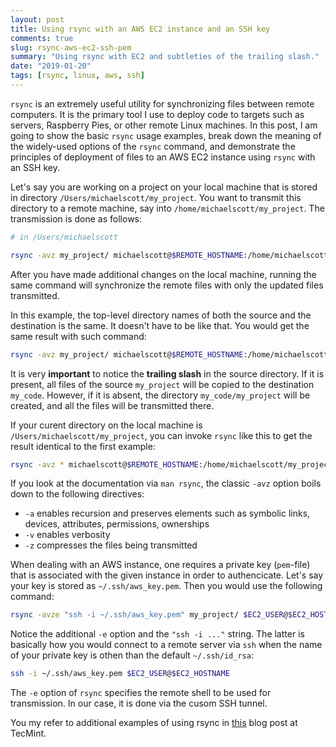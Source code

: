 ```yaml
---
layout: post
title: Using rsync with an AWS EC2 instance and an SSH key
comments: true
slug: rsync-aws-ec2-ssh-pem
summary: "Using rsync with EC2 and subtleties of the trailing slash."
date: "2019-01-20"
tags: [rsync, linux, aws, ssh]
---
```


`rsync` is an extremely useful utility for synchronizing files between remote computers. It is the primary tool I use to deploy code to targets such as servers, Raspberry Pies, or other remote Linux machines. In this post, I am going to show the basic `rsync` usage examples, break down the meaning of the widely-used options of the `rsync` command, and demonstrate the principles of deployment of files to an AWS EC2 instance using `rsync` with an SSH key. 

Let's say you are working on a project on your local machine that is stored in directory `/Users/michaelscott/my_project`. You want to transmit this directory to a remote machine, say into `/home/michaelscott/my_project`. The transmission is done as follows: 

```bash
# in /Users/michaelscott

rsync -avz my_project/ michaelscott@$REMOTE_HOSTNAME:/home/michaelscott/my_project
```

After you have made additional changes on the local machine, running the same command will synchronize the remote files with only the updated files transmitted.

In this example, the top-level directory names of both the source and the destination is the same. It doesn't have to be like that. You would get the same result with such command:

```bash
rsync -avz my_project/ michaelscott@$REMOTE_HOSTNAME:/home/michaelscott/my_code
```

It is very **important** to notice the **trailing slash** in the source directory. If it is present, all files of the source `my_project` will be copied to the destination `my_code`. However, if it is absent, the directory `my_code/my_project` will be created, and all the files will be transmitted there. 

If your curent directory on the local machine is `/Users/michaelscott/my_project`, you can invoke `rsync` like this to get the result identical to the first example:

```bash
rsync -avz * michaelscott@$REMOTE_HOSTNAME:/home/michaelscott/my_project
```

If you look at the documentation via `man rsync`, the classic `-avz` option boils down to the following directives:

* `-a` enables recursion and preserves elements such as symbolic links, devices, attributes, permissions, ownerships
* `-v` enables verbosity
* `-z` compresses the files being transmitted

When dealing with an AWS instance, one requires a private key (`pem`-file) that is associated with the given instance in order to authencicate. Let's say your key is stored as `~/.ssh/aws_key.pem`. Then you would use the following command:

```bash
rsync -avze "ssh -i ~/.ssh/aws_key.pem" my_project/ $EC2_USER@$EC2_HOSTNAME:/home/$EC2_USER/my_project
```

Notice the additional `-e` option and the `"ssh -i ..."` string. The latter is basically how you would connect to a remote server via `ssh` when the name of your private key is othen than the default `~/.ssh/id_rsa`:

```bash
ssh -i ~/.ssh/aws_key.pem $EC2_USER@$EC2_HOSTNAME
```

The `-e` option of `rsync` specifies the remote shell to be used for transmission. In our case, it is done via the cusom SSH tunnel. 

You my refer to additional examples of using rsync in [this](https://www.tecmint.com/rsync-local-remote-file-synchronization-commands/) blog post at TecMint. 


